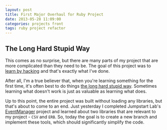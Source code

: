 ```yaml
--- 
layout: post
title: First Major Overhaul for Ruby Project
date: 2013-05-28 11:09:00
categories: projects front
tags: ruby project refactor
---
```


## The Long Hard Stupid Way

This comes as no surprise, but there are many parts of my project that are more complicated than they need to be. The goal of this project was to [learn by hacking][1] and that's exactly what I've done. 

After all, I'm a true believer that, when you're learning something for the first time, it's often best to do things [the long hard stupid way][3]. Sometimes learning what doesn't work is just as valuable as learning what does. 

Up to this point, the entire project was built without loading any libraries, but that's about to come to an end. Just yesterday I completed Jumpstart Lab's [EventManager][2] project and learned about two libraries that are relevant to my project - `CSV` and `ERB`. So, today the goal is to create a new branch and implement these tools, which should significantly simplify the code. 

[1]: http://www.circleround.net/brainfart/front/2013/05/23/to-learn-hack.html
[2]: http://tutorials.jumpstartlab.com/projects/eventmanager.html
[3]: http://dolectures.com/lectures/do-things-the-long-hard-stupid-way/
